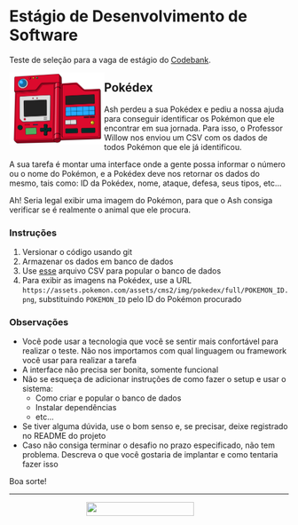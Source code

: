 # Estágio de Desenvolvimento de Software

Teste de seleção para a vaga de estágio do [Codebank](https://www.codebank.com.br).

<img src="./pokedex.png" width="171px" height="130px" align="left" />

## Pokédex

Ash perdeu a sua Pokédex e pediu a nossa ajuda para conseguir identificar os Pokémon que ele encontrar em sua jornada. Para isso, o Professor Willow nos enviou um CSV com os dados de todos Pokémon que ele já identificou.

A sua tarefa é montar uma interface onde a gente possa informar o número ou o nome do Pokémon, e a Pokédex deve nos retornar os dados do mesmo, tais como: ID da Pokédex, nome, ataque, defesa, seus tipos, etc...

Ah! Seria legal exibir uma imagem do Pokémon, para que o Ash consiga verificar se é realmente o animal que ele procura.

### Instruções

1. Versionar o código usando git
2. Armazenar os dados em banco de dados
3. Use [esse](./pokemon.csv) arquivo CSV para popular o banco de dados
4. Para exibir as imagens na Pokédex, use a URL `https://assets.pokemon.com/assets/cms2/img/pokedex/full/POKEMON_ID.png`, substituindo `POKEMON_ID` pelo ID do Pokémon procurado

### Observações

- Você pode usar a tecnologia que você se sentir mais confortável para realizar o teste. Não nos importamos com qual linguagem ou framework você usar para realizar a tarefa
- A interface não precisa ser bonita, somente funcional
- Não se esqueça de adicionar instruções de como fazer o setup e usar o sistema:
    - Como criar e popular o banco de dados
    - Instalar dependências
    - etc...
- Se tiver alguma dúvida, use o bom senso e, se precisar, deixe registrado no README do projeto
- Caso não consiga terminar o desafio no prazo especificado, não tem problema. Descreva o que você gostaria de implantar e como tentaria fazer isso

Boa sorte!

<hr>
<p align="center">
    <a href="https://github.com/AeogiApp" style="text-decoration:none; margin-right:2rem;">
    <img src="https://s3.amazonaws.com/assets.prod.codebank.com.br/brand_full_regular_small.png" width="194px" height="25px" />
  </a>
</p>
